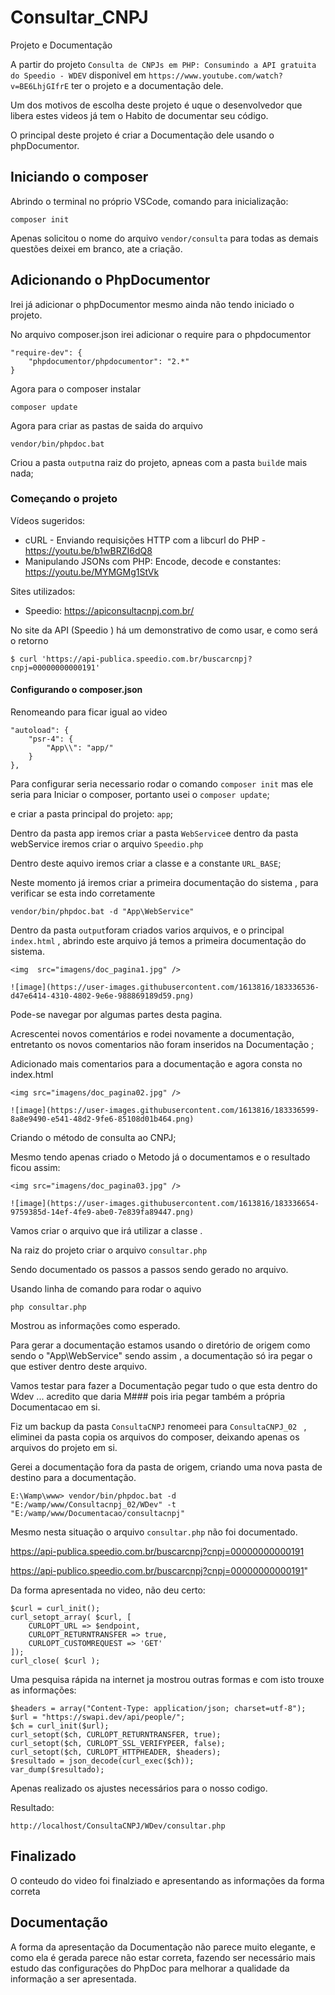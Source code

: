 # Consultar_CNPJ

 Projeto e Documentação

A partir do projeto  `Consulta de CNPJs em PHP: Consumindo a API gratuita do Speedio - WDEV` disponivel  em `https://www.youtube.com/watch?v=BE6LhjGIfrE`  ter  o projeto e a documentação dele. 

Um dos motivos de escolha deste projeto é uque o desenvolvedor que libera estes videos já tem  o Habito de documentar seu código. 

O principal deste projeto  é criar a Documentação dele usando o phpDocumentor. 

## Iniciando o composer

Abrindo o terminal no próprio VSCode, comando para inicialização:

    composer init

Apenas  solicitou o nome do arquivo `vendor/consulta` para todas as demais questões deixei em branco, ate a criação.

## Adicionando o PhpDocumentor

Irei já adicionar o phpDocumentor mesmo ainda não tendo iniciado o projeto.

No arquivo composer.json irei adicionar o require para o phpdocumentor

    
    "require-dev": {
        "phpdocumentor/phpdocumentor": "2.*"
    }

Agora para o composer instalar

    composer update

Agora para criar as pastas de saida do arquivo 

    vendor/bin/phpdoc.bat 

Criou a pasta  `output`na raiz do projeto, apneas com a pasta `build`e mais nada;


### Começando o projeto


Vídeos sugeridos:

* cURL - Enviando requisições HTTP com a libcurl do PHP - https://youtu.be/b1wBRZI6dQ8
* Manipulando JSONs com PHP: Encode, decode e constantes: https://youtu.be/MYMGMg1StVk


Sites utilizados:
* Speedio: https://apiconsultacnpj.com.br/



No site da API  (Speedio ) há um demonstrativo de como usar, e como será o retorno 

    $ curl 'https://api-publica.speedio.com.br/buscarcnpj?cnpj=00000000000191'


#### Configurando  o composer.json 

Renomeando para ficar igual ao video 

    "autoload": {
        "psr-4": {
            "App\\": "app/"
        }
    },

Para configurar seria necessario rodar o comando  `composer init`   mas ele seria para  Iniciar o composer,  portanto usei  o  `composer update`;

e criar a pasta principal do projeto:  `app`;

Dentro da pasta app iremos criar a pasta `WebService`e dentro da pasta webService iremos criar o arquivo  `Speedio.php`

Dentro deste aquivo iremos criar a classe e a constante `URL_BASE`;

Neste momento já iremos criar a primeira documentação do sistema ,  para verificar se esta indo corretamente 

    vendor/bin/phpdoc.bat -d "App\WebService"

Dentro da pasta  `output`foram criados varios arquivos,  e o principal `index.html` , abrindo este arquivo já temos a primeira documentação do sistema. 

    <img  src="imagens/doc_pagina1.jpg" />
    
    ![image](https://user-images.githubusercontent.com/1613816/183336536-d47e6414-4310-4802-9e6e-988869189d59.png)

    


Pode-se navegar por algumas partes desta pagina.

Acrescentei novos comentários e rodei novamente a documentação, entretanto os novos comentarios não foram inseridos na Documentação ;

Adicionado mais comentarios para a documentação e agora consta no index.html

    <img src="imagens/doc_pagina02.jpg" />
    
    ![image](https://user-images.githubusercontent.com/1613816/183336599-8a8e9490-e541-48d2-9fe6-85108d01b464.png)

    
Criando o método de consulta ao CNPJ;

Mesmo tendo apenas criado o Metodo já o documentamos e o resultado  ficou assim:

    <img src="imagens/doc_pagina03.jpg" />
    
    ![image](https://user-images.githubusercontent.com/1613816/183336654-9759385d-14ef-4fe9-abe0-7e839fa89447.png)



Vamos criar o arquivo que irá utilizar a classe .

Na raiz do projeto  criar o arquivo  `consultar.php`

Sendo documentado os passos a passos sendo gerado no arquivo.

Usando linha de comando para rodar o aquivo

    php consultar.php

Mostrou as informações como esperado. 


Para gerar a documentação estamos usando o diretório de origem como sendo  o  "App\WebService" sendo assim ,  a documentação só ira pegar  o que estiver dentro deste arquivo. 

Vamos testar para fazer a Documentação pegar tudo o que esta dentro  do Wdev ... acredito que daria M###  pois iria pegar também  a própria Documentacao em si. 

Fiz um  backup da pasta `ConsultaCNPJ` renomeei para `ConsultaCNPJ_02 ` ,  eliminei da pasta copia os arquivos do composer, 
deixando apenas os arquivos do projeto em si.

Gerei a documentação fora da pasta de origem, criando uma nova pasta de destino para a documentação.

    E:\Wamp\www> vendor/bin/phpdoc.bat -d "E:/wamp/www/Consultacnpj_02/WDev" -t "E:/wamp/www/Documentacao/consultacnpj"

Mesmo nesta situação o arquivo `consultar.php` não foi documentado. 


https://api-publica.speedio.com.br/buscarcnpj?cnpj=00000000000191

https://api-publico.speedio.com.br/buscarcnpj?cnpj=00000000000191"


Da forma apresentada no video, não deu certo:

    $curl = curl_init();
    curl_setopt_array( $curl, [
        CURLOPT_URL => $endpoint,
        CURLOPT_RETURNTRANSFER => true,
        CURLOPT_CUSTOMREQUEST => 'GET'
    ]);
    curl_close( $curl );


Uma pesquisa rápida na internet ja mostrou outras formas e com isto trouxe as informações:

    $headers = array("Content-Type: application/json; charset=utf-8");
    $url = "https://swapi.dev/api/people/";
    $ch = curl_init($url);
    curl_setopt($ch, CURLOPT_RETURNTRANSFER, true);
    curl_setopt($ch, CURLOPT_SSL_VERIFYPEER, false);
    curl_setopt($ch, CURLOPT_HTTPHEADER, $headers);
    $resultado = json_decode(curl_exec($ch));
    var_dump($resultado);


Apenas realizado os ajustes necessários para o nosso codigo.

Resultado:

    http://localhost/ConsultaCNPJ/WDev/consultar.php


## Finalizado

O conteudo do video  foi finalziado e apresentando as informações da forma correta 


## Documentação

A forma da apresentação da Documentação  não parece muito elegante,  e como ela é gerada parece  não estar correta, fazendo ser necessário mais estudo das configurações do PhpDoc para melhorar a qualidade da informação a ser apresentada. 





